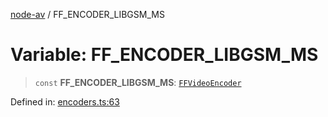 [node-av](../globals.md) / FF\_ENCODER\_LIBGSM\_MS

# Variable: FF\_ENCODER\_LIBGSM\_MS

> `const` **FF\_ENCODER\_LIBGSM\_MS**: [`FFVideoEncoder`](../type-aliases/FFVideoEncoder.md)

Defined in: [encoders.ts:63](https://github.com/seydx/av/blob/f8631fc881b394300b1479f511d55cf1c370a87f/src/constants/encoders.ts#L63)

